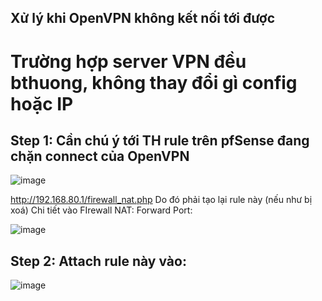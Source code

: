 Xử lý khi OpenVPN không kết nối tới được
------

# Trường hợp server VPN đều bthuong, không thay đổi gì config hoặc IP

## Step 1: Cần chú ý tới TH rule trên pfSense đang chặn connect của OpenVPN
![image](https://github.com/user-attachments/assets/b405802c-a22f-43fc-83b2-588ea0061ba3)

<a href="http://192.168.80.1/firewall_nat.php">http://192.168.80.1/firewall_nat.php</a>
Do đó phải tạo lại rule này (nếu như bị xoá) 
Chi tiết vào FIrewall NAT: Forward Port: 

![image](https://github.com/user-attachments/assets/428c4abe-491b-4325-b36b-8860be640e04)

## Step 2: Attach rule này vào: 
![image](https://github.com/user-attachments/assets/40423887-245e-4bdc-9c95-f5f8ad35b1ba)
